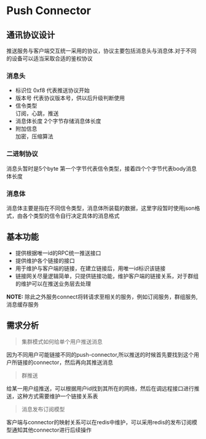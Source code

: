# Push Connector

## 通讯协议设计
推送服务与客户端交互统一采用的协议，协议主要包括消息头与消息体.对于不同的设备可以适当采取合适的鉴权协议

### 消息头
* 标识位 0xf8 代表推送协议开始
* 版本号 代表协议版本号，供以后升级判断使用
* 信令类型  
订阅，心跳，推送
* 消息体长度 2个字节存储消息体长度
* 附加信息  
加密，压缩算法

### 二进制协议
消息头暂时是5个byte
第一个字节代表信令类型，接着四个个字节代表body消息体长度


### 消息体
消息体主要是指在不同信令类型，消息体所装载的数据，这里字段暂时使用json格式，由各个类型的信令自行决定具体的消息格式

## 基本功能
* 提供根据唯一id的RPC统一推送接口
* 提供维护各个链接的接口
* 用于维护与客户端的链接，在建立链接后，用唯一id标识该链接
* 链接网关尽量逻辑简单，只提供链接功能，维护客户端的链接关系，对于群组的维护可以在推送业务层去处理

**NOTE:** 除此之外服务connect将转请求至相关的服务，例如订阅服务，群组服务,消息缓存服务

## 需求分析
> 集群模式如何给单个用户推送消息  
  
因为不同用户可能链接不同的push-connector,所以推送的时候首先要找到这个用户所链接的connector，然后再向其推送消息

> 群推送  
  
给某一用户组推送，可以根据用户id找到其所在的网络，然后在调远程接口进行推送，这种方式需要维护一个链接关系表

> 消息发布订阅模型  
  
客户端与connector的映射关系可以在redis中维护，可以采用redis的发布订阅模型通知其他connector进行后续操作
